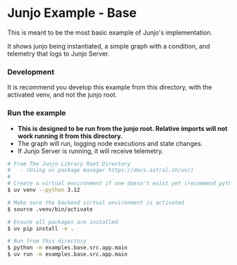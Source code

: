 # Junjo Example - Base

This is meant to be the most basic example of Junjo's implementation. 

It shows junjo being instantiated, a simple graph with a condition, and telemetry that logs to Junjo Server.

### Development

It is recommend you develop this example from this directory, with the activated venv, and not the junjo root.

### Run the example

- **This is designed to be run from the junjo root. Relative imports will not work running it from this directory.**
- The graph will run, logging node executions and state changes.
- If Junjo Server is running, it will receive telemetry.

```bash
# From The Junjo Library Root Directory
#   - (Using uv package manager https://docs.astral.sh/uv/)
#
# Create a virtual environment if one doesn't exist yet (recommend python 3.12)
$ uv venv --python 3.12

# Make sure the backend virtual environment is activated
$ source .venv/bin/activate

# Ensure all packages are installed
$ uv pip install -e .

# Run from this directory
$ python -m examples.base.src.app.main
$ uv run -m examples.base.src.app.main
```